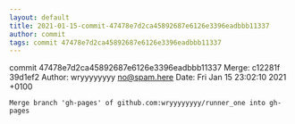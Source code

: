 ```yaml
---
layout: default
title: 2021-01-15-commit-47478e7d2ca45892687e6126e3396eadbbb11337
author: commit
tags: commit 47478e7d2ca45892687e6126e3396eadbbb11337
---
```


commit 47478e7d2ca45892687e6126e3396eadbbb11337
Merge: c12281f 39d1ef2
Author: wryyyyyyyy <no@spam.here>
Date:   Fri Jan 15 23:02:10 2021 +0100

    Merge branch 'gh-pages' of github.com:wryyyyyyyy/runner_one into gh-pages

